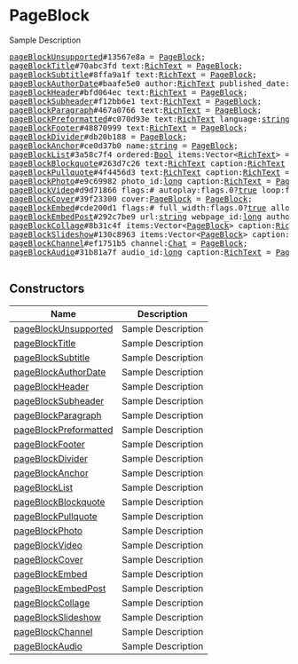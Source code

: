 # PageBlock

Sample Description

<pre>
<a href="../constructor/pageBlockUnsupported.md">pageBlockUnsupported</a>#13567e8a = <a href="../type/PageBlock.md">PageBlock</a>;
<a href="../constructor/pageBlockTitle.md">pageBlockTitle</a>#70abc3fd text:<a href="../type/RichText.md">RichText</a> = <a href="../type/PageBlock.md">PageBlock</a>;
<a href="../constructor/pageBlockSubtitle.md">pageBlockSubtitle</a>#8ffa9a1f text:<a href="../type/RichText.md">RichText</a> = <a href="../type/PageBlock.md">PageBlock</a>;
<a href="../constructor/pageBlockAuthorDate.md">pageBlockAuthorDate</a>#baafe5e0 author:<a href="../type/RichText.md">RichText</a> published_date:<a href="../type/int.md">int</a> = <a href="../type/PageBlock.md">PageBlock</a>;
<a href="../constructor/pageBlockHeader.md">pageBlockHeader</a>#bfd064ec text:<a href="../type/RichText.md">RichText</a> = <a href="../type/PageBlock.md">PageBlock</a>;
<a href="../constructor/pageBlockSubheader.md">pageBlockSubheader</a>#f12bb6e1 text:<a href="../type/RichText.md">RichText</a> = <a href="../type/PageBlock.md">PageBlock</a>;
<a href="../constructor/pageBlockParagraph.md">pageBlockParagraph</a>#467a0766 text:<a href="../type/RichText.md">RichText</a> = <a href="../type/PageBlock.md">PageBlock</a>;
<a href="../constructor/pageBlockPreformatted.md">pageBlockPreformatted</a>#c070d93e text:<a href="../type/RichText.md">RichText</a> language:<a href="../type/string.md">string</a> = <a href="../type/PageBlock.md">PageBlock</a>;
<a href="../constructor/pageBlockFooter.md">pageBlockFooter</a>#48870999 text:<a href="../type/RichText.md">RichText</a> = <a href="../type/PageBlock.md">PageBlock</a>;
<a href="../constructor/pageBlockDivider.md">pageBlockDivider</a>#db20b188 = <a href="../type/PageBlock.md">PageBlock</a>;
<a href="../constructor/pageBlockAnchor.md">pageBlockAnchor</a>#ce0d37b0 name:<a href="../type/string.md">string</a> = <a href="../type/PageBlock.md">PageBlock</a>;
<a href="../constructor/pageBlockList.md">pageBlockList</a>#3a58c7f4 ordered:<a href="../type/Bool.md">Bool</a> items:Vector&lt;<a href="../type/RichText.md">RichText</a>&gt; = <a href="../type/PageBlock.md">PageBlock</a>;
<a href="../constructor/pageBlockBlockquote.md">pageBlockBlockquote</a>#263d7c26 text:<a href="../type/RichText.md">RichText</a> caption:<a href="../type/RichText.md">RichText</a> = <a href="../type/PageBlock.md">PageBlock</a>;
<a href="../constructor/pageBlockPullquote.md">pageBlockPullquote</a>#4f4456d3 text:<a href="../type/RichText.md">RichText</a> caption:<a href="../type/RichText.md">RichText</a> = <a href="../type/PageBlock.md">PageBlock</a>;
<a href="../constructor/pageBlockPhoto.md">pageBlockPhoto</a>#e9c69982 photo_id:<a href="../type/long.md">long</a> caption:<a href="../type/RichText.md">RichText</a> = <a href="../type/PageBlock.md">PageBlock</a>;
<a href="../constructor/pageBlockVideo.md">pageBlockVideo</a>#d9d71866 flags:# autoplay:flags.0?<a href="../type/true.md">true</a> loop:flags.1?<a href="../type/true.md">true</a> video_id:<a href="../type/long.md">long</a> caption:<a href="../type/RichText.md">RichText</a> = <a href="../type/PageBlock.md">PageBlock</a>;
<a href="../constructor/pageBlockCover.md">pageBlockCover</a>#39f23300 cover:<a href="../type/PageBlock.md">PageBlock</a> = <a href="../type/PageBlock.md">PageBlock</a>;
<a href="../constructor/pageBlockEmbed.md">pageBlockEmbed</a>#cde200d1 flags:# full_width:flags.0?<a href="../type/true.md">true</a> allow_scrolling:flags.3?<a href="../type/true.md">true</a> url:flags.1?<a href="../type/string.md">string</a> html:flags.2?<a href="../type/string.md">string</a> poster_photo_id:flags.4?<a href="../type/long.md">long</a> w:<a href="../type/int.md">int</a> h:<a href="../type/int.md">int</a> caption:<a href="../type/RichText.md">RichText</a> = <a href="../type/PageBlock.md">PageBlock</a>;
<a href="../constructor/pageBlockEmbedPost.md">pageBlockEmbedPost</a>#292c7be9 url:<a href="../type/string.md">string</a> webpage_id:<a href="../type/long.md">long</a> author_photo_id:<a href="../type/long.md">long</a> author:<a href="../type/string.md">string</a> date:<a href="../type/int.md">int</a> blocks:Vector&lt;<a href="../type/PageBlock.md">PageBlock</a>&gt; caption:<a href="../type/RichText.md">RichText</a> = <a href="../type/PageBlock.md">PageBlock</a>;
<a href="../constructor/pageBlockCollage.md">pageBlockCollage</a>#8b31c4f items:Vector&lt;<a href="../type/PageBlock.md">PageBlock</a>&gt; caption:<a href="../type/RichText.md">RichText</a> = <a href="../type/PageBlock.md">PageBlock</a>;
<a href="../constructor/pageBlockSlideshow.md">pageBlockSlideshow</a>#130c8963 items:Vector&lt;<a href="../type/PageBlock.md">PageBlock</a>&gt; caption:<a href="../type/RichText.md">RichText</a> = <a href="../type/PageBlock.md">PageBlock</a>;
<a href="../constructor/pageBlockChannel.md">pageBlockChannel</a>#ef1751b5 channel:<a href="../type/Chat.md">Chat</a> = <a href="../type/PageBlock.md">PageBlock</a>;
<a href="../constructor/pageBlockAudio.md">pageBlockAudio</a>#31b81a7f audio_id:<a href="../type/long.md">long</a> caption:<a href="../type/RichText.md">RichText</a> = <a href="../type/PageBlock.md">PageBlock</a>;

</pre>

## Constructors

| Name | Description |
|------|-------------|
| [pageBlockUnsupported](../constructor/pageBlockUnsupported.md) | Sample Description |
| [pageBlockTitle](../constructor/pageBlockTitle.md) | Sample Description |
| [pageBlockSubtitle](../constructor/pageBlockSubtitle.md) | Sample Description |
| [pageBlockAuthorDate](../constructor/pageBlockAuthorDate.md) | Sample Description |
| [pageBlockHeader](../constructor/pageBlockHeader.md) | Sample Description |
| [pageBlockSubheader](../constructor/pageBlockSubheader.md) | Sample Description |
| [pageBlockParagraph](../constructor/pageBlockParagraph.md) | Sample Description |
| [pageBlockPreformatted](../constructor/pageBlockPreformatted.md) | Sample Description |
| [pageBlockFooter](../constructor/pageBlockFooter.md) | Sample Description |
| [pageBlockDivider](../constructor/pageBlockDivider.md) | Sample Description |
| [pageBlockAnchor](../constructor/pageBlockAnchor.md) | Sample Description |
| [pageBlockList](../constructor/pageBlockList.md) | Sample Description |
| [pageBlockBlockquote](../constructor/pageBlockBlockquote.md) | Sample Description |
| [pageBlockPullquote](../constructor/pageBlockPullquote.md) | Sample Description |
| [pageBlockPhoto](../constructor/pageBlockPhoto.md) | Sample Description |
| [pageBlockVideo](../constructor/pageBlockVideo.md) | Sample Description |
| [pageBlockCover](../constructor/pageBlockCover.md) | Sample Description |
| [pageBlockEmbed](../constructor/pageBlockEmbed.md) | Sample Description |
| [pageBlockEmbedPost](../constructor/pageBlockEmbedPost.md) | Sample Description |
| [pageBlockCollage](../constructor/pageBlockCollage.md) | Sample Description |
| [pageBlockSlideshow](../constructor/pageBlockSlideshow.md) | Sample Description |
| [pageBlockChannel](../constructor/pageBlockChannel.md) | Sample Description |
| [pageBlockAudio](../constructor/pageBlockAudio.md) | Sample Description |

